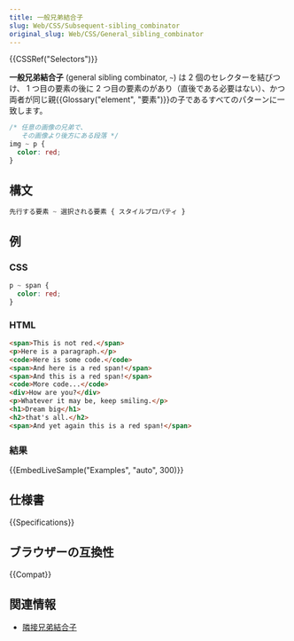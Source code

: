 ```yaml
---
title: 一般兄弟結合子
slug: Web/CSS/Subsequent-sibling_combinator
original_slug: Web/CSS/General_sibling_combinator
---
```


{{CSSRef("Selectors")}}

**一般兄弟結合子** (general sibling combinator, `~`) は 2 個のセレクターを結びつけ、 1 つ目の要素の後に 2 つ目の要素のがあり（直後である必要はない）、かつ両者が同じ親{{Glossary("element", "要素")}}の子であるすべてのパターンに一致します。

```css
/* 任意の画像の兄弟で、
   その画像より後方にある段落 */
img ~ p {
  color: red;
}
```

## 構文

```css
先行する要素 ~ 選択される要素 { スタイルプロパティ }
```

## 例

### CSS

```css
p ~ span {
  color: red;
}
```

### HTML

```html
<span>This is not red.</span>
<p>Here is a paragraph.</p>
<code>Here is some code.</code>
<span>And here is a red span!</span>
<span>And this is a red span!</span>
<code>More code...</code>
<div>How are you?</div>
<p>Whatever it may be, keep smiling.</p>
<h1>Dream big</h1>
<h2>that's all.</h2>
<span>And yet again this is a red span!</span>
```

### 結果

{{EmbedLiveSample("Examples", "auto", 300)}}

## 仕様書

{{Specifications}}

## ブラウザーの互換性

{{Compat}}

## 関連情報

- [隣接兄弟結合子](/ja/docs/Web/CSS/Adjacent_sibling_combinator)
